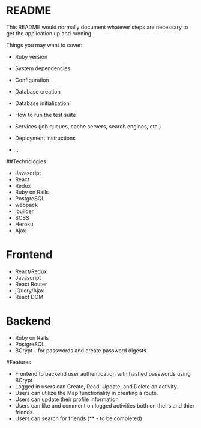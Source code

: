 # README

This README would normally document whatever steps are necessary to get the
application up and running.

Things you may want to cover:

* Ruby version

* System dependencies

* Configuration

* Database creation

* Database initialization

* How to run the test suite

* Services (job queues, cache servers, search engines, etc.)

* Deployment instructions

* ...


##Technologies
* Javascript
* React
* Redux
* Ruby on Rails
* PostgreSQL
* webpack
* jbuilder
* SCSS
* Heroku
* Ajax



# Frontend
* React/Redux
* Javascript
* React Router
* jQuery/Ajax
* React DOM

# Backend
* Ruby on Rails
* PostgreSQL
* BCrypt - for passwords and create password digests

#Features
* Frontend to backend user authentication with hashed passwords using BCrypt
* Logged in users can Create, Read, Update, and Delete an activity.
* Users can utilize the Map functionality in creating a route.
* Users can update their profile information
* Users can like and comment on logged activities both on theirs and thier friends.
* Users can search for friends
(** - to be completed)
